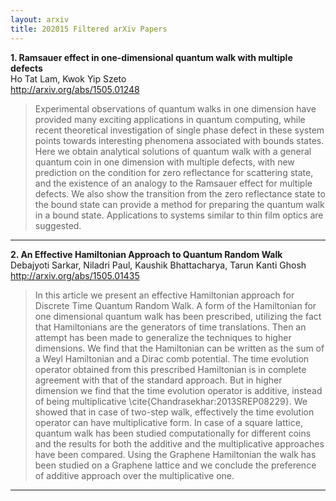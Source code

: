 ```yaml
---
layout: arxiv
title: 202015 Filtered arXiv Papers
---
```


**1.    Ramsauer effect in one-dimensional quantum walk with multiple defects**  
Ho Tat Lam, Kwok Yip Szeto  
http://arxiv.org/abs/1505.01248  
<blockquote>
<p>
Experimental observations of quantum walks in one dimension have provided many exciting applications in quantum computing, while recent theoretical investigation of single phase defect in these system points towards interesting phenomena associated with bounds states. Here we obtain analytical solutions of quantum walk with a general quantum coin in one dimension with multiple defects, with new prediction on the condition for zero reflectance for scattering state, and the existence of an analogy to the Ramsauer effect for multiple defects. We also show the transition from the zero reflectance state to the bound state can provide a method for preparing the quantum walk in a bound state. Applications to systems similar to thin film optics are suggested.
</p>
</blockquote>

------

**2.    An Effective Hamiltonian Approach to Quantum Random Walk**  
Debajyoti Sarkar, Niladri Paul, Kaushik Bhattacharya, Tarun Kanti Ghosh  
http://arxiv.org/abs/1505.01435  
<blockquote>
<p>
In this article we present an effective Hamiltonian approach for Discrete Time Quantum Random Walk. A form of the Hamiltonian for one dimensional quantum walk has been prescribed, utilizing the fact that Hamiltonians are the generators of time translations. Then an attempt has been made to generalize the techniques to higher dimensions. We find that the Hamiltonian can be written as the sum of a Weyl Hamiltonian and a Dirac comb potential. The time evolution operator obtained from this prescribed Hamiltonian is in complete agreement with that of the standard approach. But in higher dimension we find that the time evolution operator is additive, instead of being multiplicative \cite{Chandrasekhar:2013SREP08229}. We showed that in case of two-step walk, effectively the time evolution operator can have multiplicative form. In case of a square lattice, quantum walk has been studied computationally for different coins and the results for both the additive and the multiplicative approaches have been compared. Using the Graphene Hamiltonian the walk has been studied on a Graphene lattice and we conclude the preference of additive approach over the multiplicative one.
</p>
</blockquote>

------


